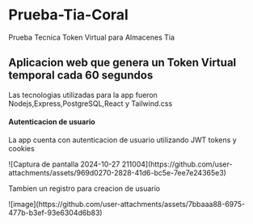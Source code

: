 # Prueba-Tia-Coral
Prueba Tecnica Token Virtual para Almacenes Tia

<h2>Aplicacion web que genera un Token Virtual temporal cada 60 segundos</h2>
Las tecnologias utilizadas para la app fueron Nodejs,Express,PostgreSQL,React y Tailwind.css

<h4>Autenticacion de usuario</h4>
<p>
La app cuenta con autenticacion de usuario utilizando JWT tokens y cookies  
</p>
![Captura de pantalla 2024-10-27 211004](https://github.com/user-attachments/assets/969d0270-2828-41d6-bc5e-7ee7e24365e3)
 <p>Tambien un registro para creacion de usuario</p>
![image](https://github.com/user-attachments/assets/7bbaaa88-6975-477b-b3ef-93e6304d6b83)
